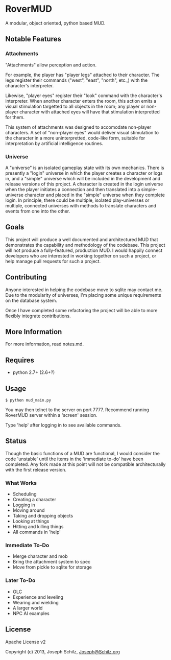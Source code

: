 RoverMUD
========

A modular, object oriented, python based MUD.

Notable Features
----------------

### Attachments
"Attachments" allow perception and action.

For example, the player has "player legs" attached to their character. The legs register their commands ("west", "east", "north", etc.,) with the character's interpreter.

Likewise, "player eyes" register their "look" command with the character's interpreter. When another character enters the room, this action emits a visual stimulation targetted to all objects in the room; any player or non-player character with attached eyes will have that stimulation interpretted for them.

This system of attachments was designed to accomodate non-player characters. A set of "non-player eyes" would deliver visual stimulation to the character in a more uninterpretted, code-like form, suitable for interpretation by artificial intelligence routines.

### Universe
A "universe" is an isolated gameplay state with its own mechanics. There is presently a "login" universe in which the player creates a character or logs in, and a "simple" universe which will be included in the development and release versions of this project. A character is created in the login universe when the player initiates a connection and then translated into a simple-universe character and placed in the "simple" universe when they complete login. In principle, there could be multiple, isolated play-universes or multiple, connected universes with methods to translate characters and events from one into the other.

Goals
-----

This project will produce a well documented and architectured MUD that demonstrates the capability and methodology of the codebase. This project will not produce a fully-featured, production MUD. I would happily connect developers who are interested in working together on such a project, or help manage pull requests for such a project.

Contributing
------------

Anyone interested in helping the codebase move to sqlite may contact me. Due to the modularity of universes, I'm placing some unique requirements on the database system.

Once I have completed some refactoring the project will be able to more flexibly integrate contributions.

More Information
----------------

For more information, read notes.md.

Requires
--------

* python 2.7+ (2.6+?)

Usage
-----

```
$ python mud_main.py
```
    
You may then telnet to the server on port 7777. Recommend running RoverMUD server within a 'screen' session.

Type 'help' after logging in to see available commands.


Status
------

Though the basic functions of a MUD are functional, I would consider the code 'unstable' until the items in the 'immediate to-do' have been completed. Any fork made at this point will not be compatible architecturally with the first release version.

### What Works

* Scheduling
* Creating a character
* Logging in
* Moving around
* Taking and dropping objects
* Looking at things
* Hitting and killing things
* All commands in 'help'

### Immediate To-Do

* Merge character and mob
* Bring the attachment system to spec
* Move from pickle to sqlite for storage

### Later To-Do

* OLC
* Experience and leveling
* Wearing and wielding
* A larger world
* NPC AI examples


License
-------

Apache License v2

Copyright (c) 2013, Joseph Schilz, Joseph@Schilz.org


